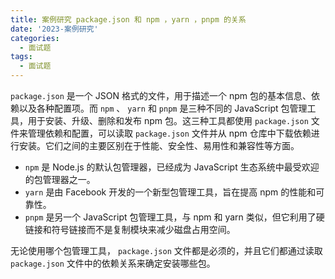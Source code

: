```yaml
---
title: 案例研究 package.json 和 npm ，yarn ，pnpm 的关系
date: '2023-案例研究'
categories:
  - 面试题
tags:
  - 面试题
---
```


`package.json` 是一个 JSON 格式的文件，用于描述一个 npm 包的基本信息、依赖以及各种配置项。而 `npm` 、 `yarn` 和 `pnpm` 是三种不同的 JavaScript 包管理工具，用于安装、升级、删除和发布 npm 包。这三种工具都使用 `package.json` 文件来管理依赖和配置，可以读取 `package.json` 文件并从 npm 仓库中下载依赖进行安装。它们之间的主要区别在于性能、安全性、易用性和兼容性等方面。

- `npm` 是 Node.js 的默认包管理器，已经成为 JavaScript 生态系统中最受欢迎的包管理器之一。
- `yarn` 是由 Facebook 开发的一个新型包管理工具，旨在提高 npm 的性能和可靠性。
- `pnpm` 是另一个 JavaScript 包管理工具，与 npm 和 yarn 类似，但它利用了硬链接和符号链接而不是复制模块来减少磁盘占用空间。

无论使用哪个包管理工具， `package.json` 文件都是必须的，并且它们都通过读取 `package.json` 文件中的依赖关系来确定安装哪些包。
